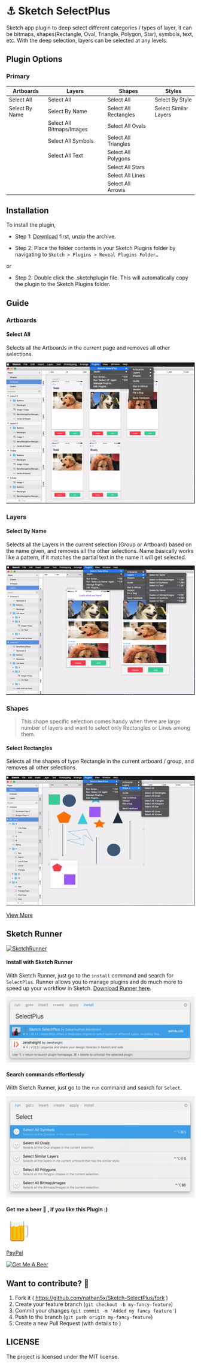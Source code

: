 # :anchor: Sketch SelectPlus

Sketch app plugin to deep select different categories / types of layer, it can be bitmaps, shapes(Rectangle, Oval, Triangle, Polygon, Star), symbols, text, etc. With the deep selection, layers can be selected at any levels. 

## Plugin Options
### Primary

| Artboards      | Layers                    | Shapes                  | Styles                  |
| -------------- | ------------------------- | ----------------------- | ----------------------- |
| Select All     | Select All                | Select All              | Select By Style         |
| Select By Name | Select By Name            | Select All Rectangles   | Select Similar Layers   |
|                | Select All Bitmaps/Images | Select All Ovals        |                         |
|                | Select All Symbols        | Select All Triangles    |                         |
|                | Select All Text           | Select All Polygons     |                         |
|                |                           | Select All Stars        |                         |
|                |                           | Select All Lines        |                         |
|                |                           | Select All Arrows       |                         |

## Installation

To install the plugin, 

* Step 1: [Download](https://goo.gl/omQEUS) first, unzip the archive.

* Step 2: Place the folder contents in your Sketch Plugins folder by navigating to `Sketch > Plugins > Reveal Plugins Folder…`

or

* Step 2: Double click the .sketchplugin file. This will automatically copy the plugin to the Sketch Plugins folder.

## Guide

### Artboards

#### Select All
Selects all the Artboards in the current page and removes all other selections. 
<p align="center">
<img alt="Artboards - Select All walkthrough" src="https://github.com/nathan5x/Sketch-SelectPlus/blob/master/Guides/Artboards-SelectAll.gif"/>
</p>

### Layers

#### Select By Name
Selects all the Layers in the current selection (Group or Artboard) based on the name given, and removes all the other selections. Name basically works like a pattern, if it matches the partial text in the name it will get selected.

<p align="center">
<img alt="Layers - Select By Name walkthrough" src="https://github.com/nathan5x/Sketch-SelectPlus/blob/master/Guides/Layers-SelectByName.gif"/>
</p>

### Shapes
> This shape specific selection comes handy when there are large number of layers and want to select only Rectangles or Lines among them.

#### Select Rectangles
Selects all the shapes of type Rectangle in the current artboard / group, and removes all other selections. 

<p align="center">
<img alt="Shapes - Select All Rectangles" src="https://github.com/nathan5x/Sketch-SelectPlus/blob/master/Guides/Shapes-SelectRectangle.gif"/>
</p>

[View More](https://github.com/nathan5x/Sketch-SelectPlus/blob/master/Guides/README.md)

## Sketch Runner
<a href="http://bit.ly/SketchRunnerWebsite" target="_blank"> <img src="https://sketchrunner.com/img/Runner_badge_white_160x40.png" alt="SketchRunner" style="width: 196px;"/> </a>

#### Install with Sketch Runner
With Sketch Runner, just go to the `install` command and search for `SelectPlus`. Runner allows you to manage plugins and do much more to speed up your workflow in Sketch. [Download Runner here](http://www.sketchrunner.com).

![Sketch Runner screenshot](https://github.com/nathan5x/Sketch-SelectPlus/blob/master/Assets/SelectInstall-SketchRunner.png)

#### Search commands effortlessly
With Sketch Runner, just go to the `run` command and search for `Select`. 

![Sketch Runner screenshot](https://github.com/nathan5x/Sketch-SelectPlus/blob/master/Assets/Select-SketchRunner.png)

#### Get me a beer :beer: , if you like this Plugin :)
[![Get Me A Beer](https://github.com/nathan5x/Sketch-SelectPlus/blob/master/Assets/Beer.png)](https://goo.gl/FUpfEV)

[PayPal](https://goo.gl/FUpfEV)

[![Get Me A Beer](https://www.paypalobjects.com/webstatic/en_US/i/buttons/PP_logo_h_100x26.png)](https://goo.gl/FUpfEV)

## Want to contribute? :handshake:

1. Fork it ( https://github.com/nathan5x/Sketch-SelectPlus/fork )
2. Create your feature branch (`git checkout -b my-fancy-feature`)
3. Commit your changes (`git commit -m 'Added my fancy feature'`)
4. Push to the branch (`git push origin my-fancy-feature`)
5. Create a new Pull Request (with details to )

## LICENSE

The project is licensed under the MIT license.